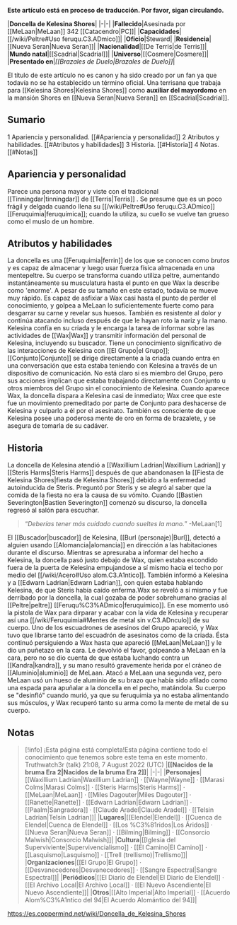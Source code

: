**Este artículo está en proceso de traducción. Por favor, sigan circulando.**


|**Doncella de Kelesina Shores**|
|-|-|
|**Fallecido**|Asesinada por [[MeLaan\|MeLaan]] 342 [[Catacendro\|PC]]|
|**Capacidades**|[[/wiki/Peltre#Uso feruqu.C3.ADmico]]|
|**Oficio**|Steward|
|**Residencia**|[[Nueva Seran\|Nueva Seran]]|
|**Nacionalidad**|[[De Terris\|de Terris]]|
|**Mundo natal**|[[Scadrial\|Scadrial]]|
|**Universo**|[[Cosmere\|Cosmere]]|
|**Presentado en**|*[[Brazales de Duelo\|Brazales de Duelo]]*|

El título de este artículo no es canon y ha sido creado por un fan ya que todavía no se ha establecido un término oficial.
Una terrisana que trabaja para [[Kelesina Shores\|Kelesina Shores]] como **auxiliar del mayordomo** en la mansión Shores en [[Nueva Seran\|Nueva Seran]] en [[Scadrial\|Scadrial]].

## Sumario

1 Apariencia y personalidad. [[#Apariencia y personalidad]] 
2 Atributos y habilidades. [[#Atributos y habilidades]] 
3 Historia. [[#Historia]] 
4 Notas. [[#Notas]] 


## Apariencia y personalidad
Parece una persona mayor y viste con el tradicional [[Tinningdar\|tinningdar]] de [[Terris\|Terris]] . Se presume que es un poco frágil y delgada cuando llena su [[/wiki/Peltre#Uso feruqu.C3.ADmico]] [[Feruquimia\|feruquímica]]; cuando la utiliza, su cuello se vuelve tan grueso como el muslo de un hombre.

## Atributos y habilidades
La doncella es una [[Feruquimia\|ferrin]] de los que se conocen como *brutos* y es capaz de almacenar y luego usar fuerza física almacenada en una mentepeltre. Su cuerpo se transforma cuando utiliza peltre, aumentando instantáneamente su musculatura hasta el punto en que Wax la describe como 'enorme'. A pesar de su tamaño en este estado, todavía se mueve muy rápido. Es capaz de asfixiar a Wax casi hasta el punto de perder el conocimiento, y golpea a MeLaan lo suficientemente fuerte como para desgarrar su carne y revelar sus huesos. También es resistente al dolor y continúa atacando incluso después de que le hayan roto la nariz y la mano.
Kelesina confía en su criada y le encarga la tarea de informar sobre las actividades de [[Wax\|Wax]] y transmitir información del personal de Kelesina, incluyendo su buscador. Tiene un conocimiento significativo de las interacciones de Kelesina con [[El Grupo\|el Grupo]]; [[Conjunto\|Conjunto]] se dirige directamente a la criada cuando entra en una conversación que esta estaba teniendo con Kelesina a través de un dispositivo de comunicación.
No está claro si es miembro del Grupo, pero sus acciones implican que estaba trabajando directamente con Conjunto u otros miembros del Grupo sin el conocimiento de Kelesina. Cuando aparece Wax, la doncella dispara a Kelesina casi de inmediato; Wax cree que este fue un movimiento premeditado por parte de Conjunto para deshacerse de Kelesina y culparlo a él por el asesinato. También es consciente de que Kelesina posee una poderosa mente de oro en forma de brazalete, y se asegura de tomarla de su cadáver.

## Historia
La doncella de Kelesina atendió a [[Waxillium Ladrian\|Waxillium Ladrian]] y [[Steris Harms\|Steris Harms]] después de que abandonasen la [[Fiesta de Kelesina Shores\|fiesta de Kelesina Shores]] debido a la enfermedad autoinducida de Steris. Preguntó por Steris y se alegró al saber que la comida de la fiesta no era la causa de su vómito. Cuando [[Bastien Severington\|Bastien Severington]] comenzó su discurso, la doncella regresó al salón para escuchar.

>“*Deberías tener más cuidado cuando sueltes la mano.*”
\-MeLaan[1]

El [[Buscador\|buscador]] de Kelesina, [[Burl (personaje)\|Burl]], detectó a alguien usando [[Alomancia\|alomancia]] en dirección a las habitaciones durante el discurso. Mientras se apresuraba a informar del hecho a Kelesina, la doncella pasó justo debajo de Wax, quien estaba escondido fuera de la puerta de Kelesina empujandose a sí mismo hacia el techo por medio del [[/wiki/Acero#Uso alom.C3.A1ntico]]. También informó a Kelesina y a [[Edwarn Ladrian\|Edwarn Ladrian]], con quien estaba hablando Kelesina, de que Steris había caído enferma.Wax se reveló a sí mismo y fue derribado por la doncella, la cual gozaba de poder sobrehumano gracias al [[Peltre\|peltre]] [[Feruqu%C3%ADmico\|feruquímico]]. En ese momento usó la pistola de Wax para dirparar y acabar con la vida de Kelesina y recuperar así una [[/wiki/Feruquimia#Mentes de metal sin v.C3.ADnculo]] de su cuerpo. Uno de los escuadrones de asesinos del Grupo apareció, y Wax tuvo que librarse tanto del escuadrón de asesinatos como de la criada. Ésta continuó persiguiendo a Wax hasta que apareció [[MeLaan\|MeLaan]] y le dio un puñetazo en la cara. Le devolvió el favor, golpeando a MeLaan en la cara, pero no se dio cuenta de que estaba luchando contra un [[Kandra\|kandra]], y su mano resultó gravemente herida por el cráneo de [[Aluminio\|aluminio]] de MeLaan. Atacó a MeLaan una segunda vez, pero MeLaan usó un hueso de aluminio de su brazo que había sido afilado como una espada para apuñalar a la doncella en el pecho, matándola. Su cuerpo se "desinfló" cuando murió, ya que su feruquimia ya no estaba alimentando sus músculos, y Wax recuperó tanto su arma como la mente de metal de su cuerpo.

## Notas

> [!info] ¡Esta página está completa!Esta página contiene todo el conocimiento que tenemos sobre este tema en este momento.
Truthwatch3r (talk) 21:08, 7 August 2022 (UTC)
|**[[Nacidos de la bruma Era 2\|Nacidos de la bruma Era 2]]**|
|-|-|
|**Personajes**|[[Waxillium Ladrian\|Waxillium Ladrian]] · [[Wayne\|Wayne]] · [[Marasi Colms\|Marasi Colms]] · [[Steris Harms\|Steris Harms]] · [[MeLaan\|MeLaan]] · [[Miles Dagouter\|Miles Dagouter]] · [[Ranette\|Ranette]] · [[Edwarn Ladrian\|Edwarn Ladrian]] · [[Paalm\|Sangradora]] · [[Claude Aradel\|Claude Aradel]] · [[Telsin Ladrian\|Telsin Ladrian]]|
|**Lugares**|[[Elendel\|Elendel]] · [[Cuenca de Elendel\|Cuenca de Elendel]] · [[Los %C3%81ridos\|Los Áridos]] · [[Nueva Seran\|Nueva Seran]] · [[Bilming\|Bilming]] · [[Consorcio Malwish\|Consorcio Malwish]]|
|**Cultura**|[[Iglesia del Superviviente\|Supervivencialismo]] · [[El Camino\|El Camino]] · [[Lasquismo\|Lasquismo]] · [[Trell (trellismo)\|Trellismo]]|
|**Organizaciones**|[[El Grupo\|El Grupo]] · [[Desvanecedores\|Desvanecedores]] · [[Sangre Espectral\|Sangre Espectral]]|
|**Periódicos**|[[El Diario de Elendel\|El Diario de Elendel]] · [[El Archivo Local\|El Archivo Local]] · [[El Nuevo Ascendiente\|El Nuevo Ascendiente]]|
|**Otros**|[[Alto Imperial\|Alto Imperial]] · [[Acuerdo Alom%C3%A1ntico del 94\|El Acuerdo Alomántico del 94]]|



https://es.coppermind.net/wiki/Doncella_de_Kelesina_Shores